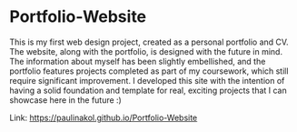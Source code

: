 # Portfolio-Website

This is my first web design project, created as a personal portfolio and CV. The website, along with the portfolio, is designed with the future in mind. The information about myself has been slightly embellished, and the portfolio features projects completed as part of my coursework, which still require significant improvement. I developed this site with the intention of having a solid foundation and template for real, exciting projects that I can showcase here in the future :)

Link: https://paulinakol.github.io/Portfolio-Website
